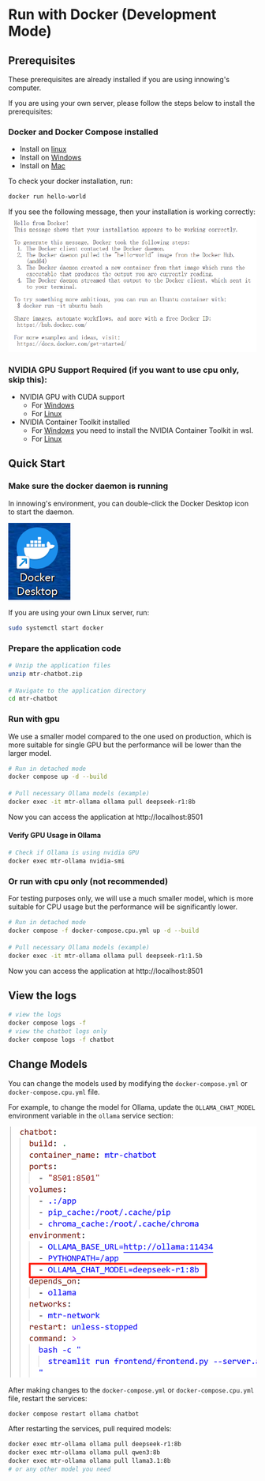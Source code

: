 # Run with Docker (Development Mode)

## Prerequisites
These prerequisites are already installed if you are using innowing's computer. 

If you are using your own server, please follow the steps below to install the prerequisites:

### Docker and Docker Compose installed
- Install on [linux](https://docs.docker.com/engine/install/)
- Install on [Windows](https://docs.docker.com/desktop/install/windows-install/)
- Install on [Mac](https://docs.docker.com/desktop/install/mac-install/)


To check your docker installation, run:
```bash
docker run hello-world
```
If you see the following message, then your installation is working correctly:
![hello-output](docs/imgs/hello-output.png)

### NVIDIA GPU Support Required (if you want to use cpu only, skip this):
- NVIDIA GPU with CUDA support
  - For [Windows](https://docs.nvidia.com/cuda/cuda-installation-guide-microsoft-windows/)
  - For [Linux](https://docs.nvidia.com/cuda/cuda-installation-guide-linux/)
- NVIDIA Container Toolkit installed
  - For [Windows](https://docs.nvidia.com/datacenter/cloud-native/container-toolkit/install-guide.html#docker) you need to install the NVIDIA Container Toolkit in wsl.
  - For [Linux](https://docs.nvidia.com/datacenter/cloud-native/container-toolkit/install-guide.html#docker)

## Quick Start
### Make sure the docker daemon is running
In innowing's environment, you can double-click the Docker Desktop icon to start the daemon.

![docker-icon](docs/imgs/docker-icon.png)

If you are using your own Linux server, run:
```bash
sudo systemctl start docker
```
### Prepare the application code
```bash
# Unzip the application files
unzip mtr-chatbot.zip

# Navigate to the application directory
cd mtr-chatbot
```
### Run with gpu
We use a smaller model compared to the one used on production, which is more suitable for single GPU but the performance will be lower than the larger model.
```bash
# Run in detached mode
docker compose up -d --build

# Pull necessary Ollama models (example)
docker exec -it mtr-ollama ollama pull deepseek-r1:8b
```
Now you can access the application at http://localhost:8501

#### Verify GPU Usage in Ollama
```bash
# Check if Ollama is using nvidia GPU
docker exec mtr-ollama nvidia-smi
```

### Or run with cpu only (not recommended)
For testing purposes only, we will use a much smaller model, which is more suitable for CPU usage but the performance will be significantly lower.
```bash
# Run in detached mode
docker compose -f docker-compose.cpu.yml up -d --build

# Pull necessary Ollama models (example)
docker exec -it mtr-ollama ollama pull deepseek-r1:1.5b
```
Now you can access the application at http://localhost:8501


## View the logs
```bash
# view the logs
docker compose logs -f
# view the chatbot logs only
docker compose logs -f chatbot
```

## Change Models
You can change the models used by modifying the `docker-compose.yml` or `docker-compose.cpu.yml` file. 

For example, to change the model for Ollama, update the `OLLAMA_CHAT_MODEL` environment variable in the `ollama` service section:

![model-env](docs/imgs/model-env.png)

After making changes to the `docker-compose.yml` or `docker-compose.cpu.yml` file, restart the services:
```bash
docker compose restart ollama chatbot
```

After restarting the services, pull required models:
```bash
docker exec mtr-ollama ollama pull deepseek-r1:8b
docker exec mtr-ollama ollama pull qwen3:8b
docker exec mtr-ollama ollama pull llama3.1:8b
# or any other model you need
```

